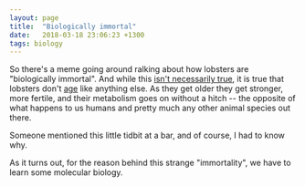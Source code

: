 ```yaml
---
layout: page
title:  "Biologically immortal"
date:   2018-03-18 23:06:23 +1300
tags: biology
---
```


So there's a meme going around ralking about how lobsters are "biologically immortal". And while this [isn't necessarily true](https://www.smithsonianmag.com/science-nature/dont-listen-to-the-buzz-lobsters-arent-actually-immortal-88450872/), it is true that lobsters don't [age](https://en.wikipedia.org/wiki/Senescence) like anything else. As they get older they get stronger, more fertile, and their metabolism goes on without a hitch -- the opposite of what happens to us humans and pretty much any other animal species out there.

Someone mentioned this little tidbit at a bar, and of course, I had to know why.

As it turns out, for the reason behind this strange "immortality", we have to learn some molecular biology.

